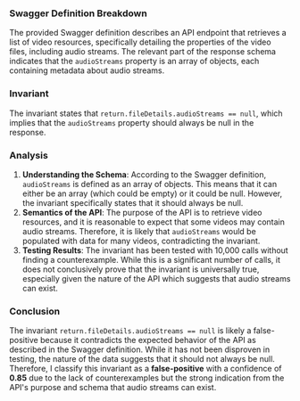 ### Swagger Definition Breakdown
The provided Swagger definition describes an API endpoint that retrieves a list of video resources, specifically detailing the properties of the video files, including audio streams. The relevant part of the response schema indicates that the `audioStreams` property is an array of objects, each containing metadata about audio streams.

### Invariant
The invariant states that `return.fileDetails.audioStreams == null`, which implies that the `audioStreams` property should always be null in the response.

### Analysis
1. **Understanding the Schema**: According to the Swagger definition, `audioStreams` is defined as an array of objects. This means that it can either be an array (which could be empty) or it could be null. However, the invariant specifically states that it should always be null.
2. **Semantics of the API**: The purpose of the API is to retrieve video resources, and it is reasonable to expect that some videos may contain audio streams. Therefore, it is likely that `audioStreams` would be populated with data for many videos, contradicting the invariant.
3. **Testing Results**: The invariant has been tested with 10,000 calls without finding a counterexample. While this is a significant number of calls, it does not conclusively prove that the invariant is universally true, especially given the nature of the API which suggests that audio streams can exist.

### Conclusion
The invariant `return.fileDetails.audioStreams == null` is likely a false-positive because it contradicts the expected behavior of the API as described in the Swagger definition. While it has not been disproven in testing, the nature of the data suggests that it should not always be null. Therefore, I classify this invariant as a **false-positive** with a confidence of **0.85** due to the lack of counterexamples but the strong indication from the API's purpose and schema that audio streams can exist.
